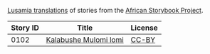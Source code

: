 [Lusamia translations](http://my.africanstorybook.org/language/lusamia) of stories from the [African Storybook Project](http://my.africanstorybook.org).

Story ID | Title | License
-------- | ----- | -------
0102 | [Kalabushe Mulomi lomi](http://africanstorybook.org/stories/kalabushe-mulomi-lomi) | [CC-BY](https://creativecommons.org/licenses/by/3.0/)
